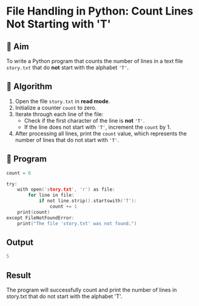 # File Handling in Python: Count Lines Not Starting with 'T'

## 🎯 Aim
To write a Python program that counts the number of lines in a text file `story.txt` that do **not** start with the alphabet `'T'`.

## 🧠 Algorithm
1. Open the file `story.txt` in **read mode**.
2. Initialize a counter `count` to zero.
3. Iterate through each line of the file:
   - Check if the first character of the line is **not** `'T'`.
   - If the line does not start with `'T'`, increment the `count` by 1.
4. After processing all lines, print the `count` value, which represents the number of lines that do not start with `'T'`.

## 🧾 Program
```c
count = 0

try:
    with open('story.txt', 'r') as file:
        for line in file:
            if not line.strip().startswith('T'):
                count += 1
    print(count)
except FileNotFoundError:
    print("The file 'story.txt' was not found.")
```

## Output
```c
5
```

## Result
The program will successfully count and print the number of lines in story.txt that do not start with the alphabet 'T'.
